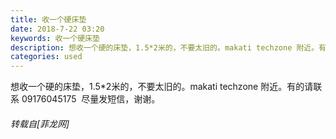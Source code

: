 ```yaml
---
title: 收一个硬床垫
date: 2018-7-22 03:20
keywords: 收一个硬床垫
description: 想收一个硬的床垫，1.5*2米的，不要太旧的。makati techzone 附近。有的请联系 09176045175  尽量发短信，谢谢。  
categories: used
---
```

<td class="t_f" id="postmessage_1537058">

想收一个硬的床垫，1.5*2米的，不要太旧的。makati techzone 附近。有的请联系 09176045175  尽量发短信，谢谢。  </td>
###### 转载自[菲龙网]